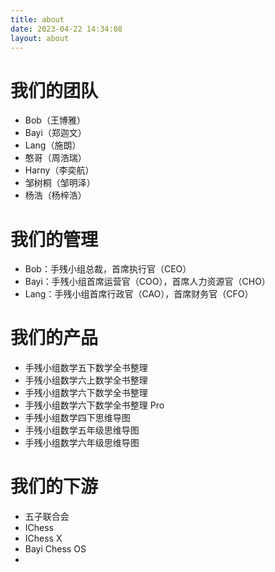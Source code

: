 ```yaml
---
title: about
date: 2023-04-22 14:34:08
layout: about
---
```

# 我们的团队
- Bob（王博雅）
- Bayi（郑迦文）
- Lang（施朗）
- 憨哥（周浩瑞）
- Harny（李奕航）
- 邹树桐（邹明泽）
- 杨浩（杨梓浩）

# 我们的管理
- Bob：手残小组总裁，首席执行官（CEO）
- Bayi：手残小组首席运营官（COO），首席人力资源官（CHO）
- Lang：手残小组首席行政官（CAO），首席财务官（CFO）
  
# 我们的产品
- 手残小组数学五下数学全书整理
- 手残小组数学六上数学全书整理
- 手残小组数学六下数学全书整理
- 手残小组数学六下数学全书整理 Pro
- 手残小组数学四下思维导图
- 手残小组数学五年级思维导图
- 手残小组数学六年级思维导图

# 我们的下游
- 五子联合会
- IChess
- IChess X
- Bayi Chess OS
- 